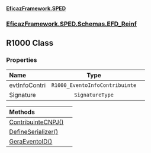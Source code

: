 #### [EficazFramework.SPED](EficazFrameworkSPED.md 'EficazFramework SPED')
### [EficazFramework.SPED.Schemas.EFD_Reinf](EficazFramework.SPED.Schemas.EFD_Reinf.md 'EficazFramework.SPED.Schemas.EFD_Reinf')

## R1000 Class
### Properties

| Name | Type | |
| :--- | :---: | :--- |
| evtInfoContri | `R1000_EventoInfoContribuinte` |  |
| Signature | `SignatureType` |  |

| Methods | |
| :--- | :--- |
| [ContribuinteCNPJ()](EficazFramework.SPED.Schemas.EFD_Reinf/R1000/ContribuinteCNPJ().md 'EficazFramework.SPED.Schemas.EFD_Reinf.R1000.ContribuinteCNPJ()') | |
| [DefineSerializer()](EficazFramework.SPED.Schemas.EFD_Reinf/R1000/DefineSerializer().md 'EficazFramework.SPED.Schemas.EFD_Reinf.R1000.DefineSerializer()') | |
| [GeraEventoID()](EficazFramework.SPED.Schemas.EFD_Reinf/R1000/GeraEventoID().md 'EficazFramework.SPED.Schemas.EFD_Reinf.R1000.GeraEventoID()') | |
